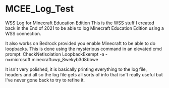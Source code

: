 # MCEE_Log_Test
 WSS Log for Minecraft Education Edition
This is the WSS stuff I created back in the End of 2021 to be able to log Minecraft Education Edition using a WSS connection.  

It also works on Bedrock provided you enable Minecraft to be able to do loopbacks.
This is done using the mysterious command in an elevated cmd prompt: 
CheckNetIsolation LoopbackExempt -a -n=microsoft.minecraftuwp_8wekyb3d8bbwe

 It isn't very polished, it is basically printing everything to the log file, headers and all so the log file gets all sorts of info that isn't really useful but I've never gone back to try to refine it.
